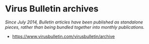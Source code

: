 # Virus Bulletin archives

*Since July 2014, Bulletin articles have been published as standalone pieces, rather than being bundled together into monthly publications.*

* https://www.virusbulletin.com/virusbulletin/archive

